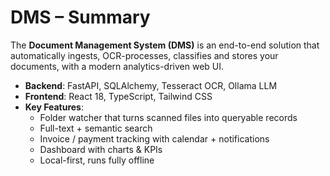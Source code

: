 # DMS – Summary

The **Document Management System (DMS)** is an end-to-end solution that automatically ingests, OCR-processes, classifies and stores your documents, with a modern analytics-driven web UI.

* **Backend**: FastAPI, SQLAlchemy, Tesseract OCR, Ollama LLM
* **Frontend**: React 18, TypeScript, Tailwind CSS
* **Key Features**:
  * Folder watcher that turns scanned files into queryable records
  * Full-text + semantic search
  * Invoice / payment tracking with calendar + notifications
  * Dashboard with charts & KPIs
  * Local-first, runs fully offline 